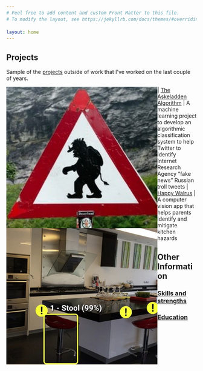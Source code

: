 ```yaml
---
# Feel free to add content and custom Front Matter to this file.
# To modify the layout, see https://jekyllrb.com/docs/themes/#overriding-theme-defaults

layout: home
---
```


## Projects

Sample of the [projects](/projects/) outside of work that I've worked on the last couple of years.

<img style="float:left" width="400" src="/assets/images/twitter-troll.jpg"> | [The Askeladden Algorithm](/projects/askeladden-algorithm) | A machine learning project to develop an algorithmic classification system to help Twitter to identify Internet Research Agency “fake news” Russian troll tweets
<img style="float:left" width="400" src="/assets/images/happy-walrus.jpg"> | [Happy Walrus](/projects/happy-walrus) | A computer vision app that helps parents identify and mitigate kitchen hazards


## Other Information

### [Skills and strengths](/skills-strengths/)

### [Education](/education/)
